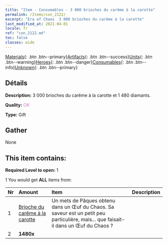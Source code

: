 ```yaml
---
title: "Item - Consumables - 3 000 brioches du carême à la carotte"
permalink: /Items/con_2122/
excerpt: "Era of Chaos  3 000 brioches du carême à la carotte"
last_modified_at: 2021-04-01
locale: fr
ref: "con_2122.md"
toc: false
classes: wide
---
```

 [Materials](/fr/Items/){: .btn .btn--primary}[Artifacts](/fr/Items/Artifacts/){: .btn .btn--success}[Units](/fr/Items/Units/){: .btn .btn--warning}[Heroes](/fr/Items/Heroes/){: .btn .btn--danger}[Consumables](/fr/Items/Consumables/){: .btn .btn--info}[Unknown](/fr/Items/Unknown/){: .btn .btn--primary}

## Détails
 **Description:** 3 000 brioches du carême à la carotte et 1 480 diamants.

 **Quality:** <span style="color: #DA70D6">OK</span>

 **Type:** Gift

## Gather

  None

## This item contains:

 **Required Level to open:** 1

 1 You would get **ALL** items  from:

  | Nr | Amount |     Item    | Description |
  |:---|:-------|:------------|:-----------:|
  | 1 | [Brioche du carême à la carotte](/fr/Items/con_2119/) | Un mets de Pâques obtenu dans un Œuf du Chaos. Sa saveur est un petit peu particulière, mais... que faisait-il dans un Œuf du Chaos ? | 
  | 2 |  **1480x** | <i class="fas fa-gem"/> |  | 
